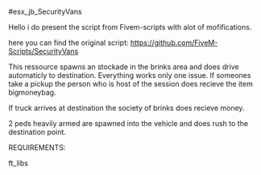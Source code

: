 #esx_jb_SecurityVans

Hello i do present the script from Fivem-scripts with alot of mofifications. 

here you can find the original script: https://github.com/FiveM-Scripts/SecurityVans


This ressource spawns an stockade in the brinks area and does drive automaticly to destination. Everything works only one issue. If someones take a pickup the person who is host of the session does recieve the item bigmoneybag.

If truck arrives at destination the society of brinks does recieve money. 


2 peds heavily armed are spawned into the vehicle and does rush to the destination point. 



REQUIREMENTS:

ft_libs
